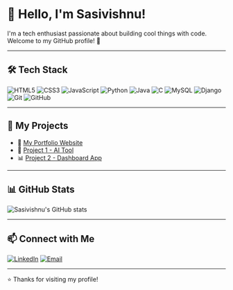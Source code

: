 # 👋 Hello, I'm Sasivishnu!

I'm a tech enthusiast passionate about building cool things with code.  
Welcome to my GitHub profile! 🚀

---

## 🛠️ Tech Stack

![HTML5](https://img.shields.io/badge/-HTML5-E34F26?logo=html5&logoColor=white)
![CSS3](https://img.shields.io/badge/-CSS3-1572B6?logo=css3&logoColor=white)
![JavaScript](https://img.shields.io/badge/-JavaScript-F7DF1E?logo=javascript&logoColor=black)
![Python](https://img.shields.io/badge/-Python-3776AB?logo=python&logoColor=white)
![Java](https://img.shields.io/badge/-Java-007396?logo=java&logoColor=white)
![C](https://img.shields.io/badge/-C-A8B9CC?logo=c&logoColor=white)
![MySQL](https://img.shields.io/badge/-MySQL-4479A1?logo=mysql&logoColor=white)
![Django](https://img.shields.io/badge/-Django-092E20?logo=django&logoColor=white)
![Git](https://img.shields.io/badge/-Git-F05032?logo=git&logoColor=white)
![GitHub](https://img.shields.io/badge/-GitHub-181717?logo=github&logoColor=white)

---

## 📂 My Projects

- 🎯 [My Portfolio Website](https://sasivishnu.github.io/portfolio)
- 🧠 [Project 1 - AI Tool](https://github.com/Sasivishnu/project1)
- 📊 [Project 2 - Dashboard App](https://github.com/Sasivishnu/project2)

---

## 📊 GitHub Stats

![Sasivishnu's GitHub stats](https://github-readme-stats.vercel.app/api?username=Sasivishnu&show_icons=true&theme=radical)

---

## 📫 Connect with Me

[![LinkedIn](https://img.shields.io/badge/-LinkedIn-blue?logo=linkedin&logoColor=white)](https://linkedin.com/in/sasivishnu)
[![Email](https://img.shields.io/badge/-Email-D14836?logo=gmail&logoColor=white)](mailto:your.email@example.com)

---

⭐️ Thanks for visiting my profile!
